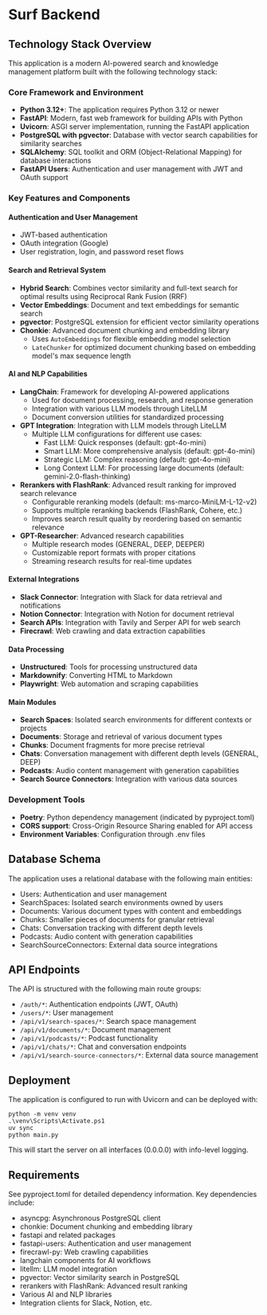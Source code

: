 # Surf Backend

## Technology Stack Overview

This application is a modern AI-powered search and knowledge management platform built with the following technology stack:

### Core Framework and Environment
- **Python 3.12+**: The application requires Python 3.12 or newer
- **FastAPI**: Modern, fast web framework for building APIs with Python
- **Uvicorn**: ASGI server implementation, running the FastAPI application
- **PostgreSQL with pgvector**: Database with vector search capabilities for similarity searches
- **SQLAlchemy**: SQL toolkit and ORM (Object-Relational Mapping) for database interactions
- **FastAPI Users**: Authentication and user management with JWT and OAuth support

### Key Features and Components

#### Authentication and User Management
- JWT-based authentication
- OAuth integration (Google)
- User registration, login, and password reset flows

#### Search and Retrieval System
- **Hybrid Search**: Combines vector similarity and full-text search for optimal results using Reciprocal Rank Fusion (RRF)
- **Vector Embeddings**: Document and text embeddings for semantic search
- **pgvector**: PostgreSQL extension for efficient vector similarity operations
- **Chonkie**: Advanced document chunking and embedding library
  - Uses `AutoEmbeddings` for flexible embedding model selection
  - `LateChunker` for optimized document chunking based on embedding model's max sequence length

#### AI and NLP Capabilities
- **LangChain**: Framework for developing AI-powered applications
  - Used for document processing, research, and response generation
  - Integration with various LLM models through LiteLLM
  - Document conversion utilities for standardized processing
- **GPT Integration**: Integration with LLM models through LiteLLM
  - Multiple LLM configurations for different use cases:
    - Fast LLM: Quick responses (default: gpt-4o-mini)
    - Smart LLM: More comprehensive analysis (default: gpt-4o-mini)
    - Strategic LLM: Complex reasoning (default: gpt-4o-mini)
    - Long Context LLM: For processing large documents (default: gemini-2.0-flash-thinking)
- **Rerankers with FlashRank**: Advanced result ranking for improved search relevance
  - Configurable reranking models (default: ms-marco-MiniLM-L-12-v2)
  - Supports multiple reranking backends (FlashRank, Cohere, etc.)
  - Improves search result quality by reordering based on semantic relevance
- **GPT-Researcher**: Advanced research capabilities
  - Multiple research modes (GENERAL, DEEP, DEEPER)
  - Customizable report formats with proper citations
  - Streaming research results for real-time updates

#### External Integrations
- **Slack Connector**: Integration with Slack for data retrieval and notifications
- **Notion Connector**: Integration with Notion for document retrieval
- **Search APIs**: Integration with Tavily and Serper API for web search
- **Firecrawl**: Web crawling and data extraction capabilities

#### Data Processing
- **Unstructured**: Tools for processing unstructured data
- **Markdownify**: Converting HTML to Markdown
- **Playwright**: Web automation and scraping capabilities

#### Main Modules
- **Search Spaces**: Isolated search environments for different contexts or projects
- **Documents**: Storage and retrieval of various document types
- **Chunks**: Document fragments for more precise retrieval
- **Chats**: Conversation management with different depth levels (GENERAL, DEEP)
- **Podcasts**: Audio content management with generation capabilities
- **Search Source Connectors**: Integration with various data sources

### Development Tools
- **Poetry**: Python dependency management (indicated by pyproject.toml)
- **CORS support**: Cross-Origin Resource Sharing enabled for API access
- **Environment Variables**: Configuration through .env files

## Database Schema

The application uses a relational database with the following main entities:
- Users: Authentication and user management
- SearchSpaces: Isolated search environments owned by users
- Documents: Various document types with content and embeddings
- Chunks: Smaller pieces of documents for granular retrieval
- Chats: Conversation tracking with different depth levels
- Podcasts: Audio content with generation capabilities
- SearchSourceConnectors: External data source integrations

## API Endpoints

The API is structured with the following main route groups:
- `/auth/*`: Authentication endpoints (JWT, OAuth)
- `/users/*`: User management
- `/api/v1/search-spaces/*`: Search space management
- `/api/v1/documents/*`: Document management
- `/api/v1/podcasts/*`: Podcast functionality
- `/api/v1/chats/*`: Chat and conversation endpoints
- `/api/v1/search-source-connectors/*`: External data source management

## Deployment

The application is configured to run with Uvicorn and can be deployed with:
```
python -m venv venv
.\venv\Scripts\Activate.ps1
uv sync
python main.py
```

This will start the server on all interfaces (0.0.0.0) with info-level logging.

## Requirements

See pyproject.toml for detailed dependency information. Key dependencies include:
- asyncpg: Asynchronous PostgreSQL client
- chonkie: Document chunking and embedding library
- fastapi and related packages
- fastapi-users: Authentication and user management
- firecrawl-py: Web crawling capabilities
- langchain components for AI workflows
- litellm: LLM model integration
- pgvector: Vector similarity search in PostgreSQL
- rerankers with FlashRank: Advanced result ranking
- Various AI and NLP libraries
- Integration clients for Slack, Notion, etc.
